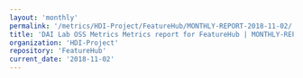 ```yaml
---
layout: 'monthly'
permalink: '/metrics/HDI-Project/FeatureHub/MONTHLY-REPORT-2018-11-02/'
title: 'DAI Lab OSS Metrics Metrics report for FeatureHub | MONTHLY-REPORT-2018-11-02'
organization: 'HDI-Project'
repository: 'FeatureHub'
current_date: '2018-11-02'
---
```

